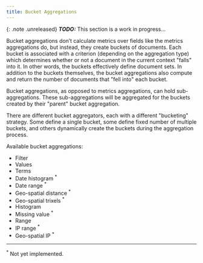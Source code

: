```yaml
---
title: Bucket Aggregations
---
```


{: .note .unreleased}
**_TODO:_** This section is a work in progress...

Bucket aggregations don’t calculate metrics over fields like the metrics
aggregations do, but instead, they create buckets of documents. Each bucket is
associated with a criterion (depending on the aggregation type) which determines
whether or not a document in the current context "falls" into it. In other
words, the buckets effectively define document sets. In addition to the buckets
themselves, the bucket aggregations also compute and return the number of
documents that "fell into" each bucket.

Bucket aggregations, as opposed to metrics aggregations, can hold
sub-aggregations. These sub-aggregations will be aggregated for the buckets
created by their "parent" bucket aggregation.

There are different bucket aggregators, each with a different "bucketing"
strategy. Some define a single bucket, some define fixed number of multiple
buckets, and others dynamically create the buckets during the aggregation
process.

Available bucket aggregations:

  * Filter
  * Values
  * Terms
  * Date histogram <sup>*</sup>
  * Date range <sup>*</sup>
  * Geo-spatial distance <sup>*</sup>
  * Geo-spatial trixels <sup>*</sup>
  * Histogram
  * Missing value <sup>*</sup>
  * Range
  * IP range <sup>*</sup>
  * Geo-spatial IP <sup>*</sup>


---

<sup>*</sup> Not yet implemented.
